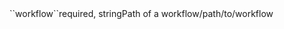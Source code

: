 <tr><td>``workflow``</td><td>required, string</td><td>Path of a workflow</td><td>/path/to/workflow</td><td></td></tr>
